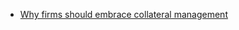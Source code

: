 * [Why firms should embrace collateral management](https://assets.ey.com/content/dam/ey-sites/ey-com/en_gl/topics/banking-and-capital-markets/ey-collateral-mngt-broch.pdf?download)
